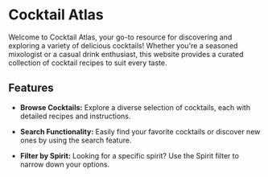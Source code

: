 # Cocktail Atlas

Welcome to Cocktail Atlas, your go-to resource for discovering and exploring a variety of delicious cocktails! Whether you're a seasoned mixologist or a casual drink enthusiast, this website provides a curated collection of cocktail recipes to suit every taste.

## Features

- **Browse Cocktails:** Explore a diverse selection of cocktails, each with detailed recipes and instructions.

- **Search Functionality:** Easily find your favorite cocktails or discover new ones by using the search feature.

- **Filter by Spirit:** Looking for a specific spirit? Use the Spirit filter to narrow down your options.
